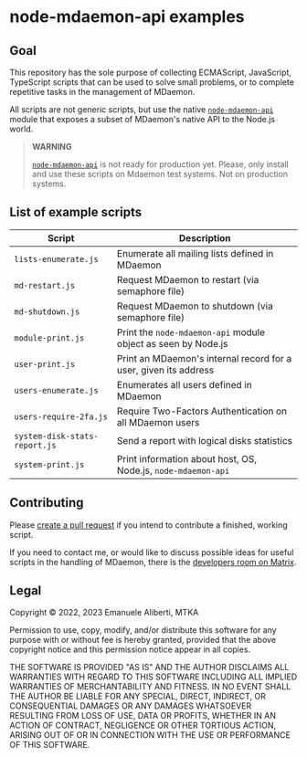 # node-mdaemon-api examples

## Goal

This repository has the sole purpose of collecting ECMAScript,
JavaScript, TypeScript scripts that can be used to solve small problems,
or to complete repetitive tasks in the management of MDaemon.

All scripts are not generic scripts, but use the native
[`node-mdaemon-api`](https://www.npmjs.com/package/node-mdaemon-api)
module that exposes a subset of MDaemon's native API to the Node.js
world.

> **WARNING**
>
> [`node-mdaemon-api`](https://www.npmjs.com/package/node-mdaemon-api)
> is not ready for production yet. Please, only install and use these
> scripts on Mdaemon test systems. Not on production systems.

## List of example scripts

| Script                        | Description                                                      |
|-------------------------------|------------------------------------------------------------------|
| `lists-enumerate.js`          | Enumerate all mailing lists defined in MDaemon                   |
| `md-restart.js`               | Request MDaemon to restart (via semaphore file)                  |
| `md-shutdown.js`              | Request MDaemon to shutdown (via semaphore file)                 |
| `module-print.js`             | Print the `node-mdaemon-api` module object as seen by Node.js    |
| `user-print.js`               | Print an MDaemon's internal record for a user, given its address |
| `users-enumerate.js`          | Enumerates all users defined in MDaemon                          |
| `users-require-2fa.js`        | Require Two-Factors Authentication on all MDaemon users          |
| `system-disk-stats-report.js` | Send a report with logical disks statistics                      |
| `system-print.js`             | Print information about host, OS, Node.js, `node-mdaemon-api`    |

## Contributing

Please
[create a pull request](https://docs.github.com/en/pull-requests/collaborating-with-pull-requests/proposing-changes-to-your-work-with-pull-requests/creating-a-pull-request)
if you intend to contribute a finished, working script.

If you need to contact me, or would like to discuss possible ideas for
useful scripts in the handling of MDaemon, there is the
[developers room on Matrix](https://matrix.to/#/#mdaemon-dev:matrix.org).

## Legal

Copyright &copy; 2022, 2023 Emanuele Aliberti, MTKA

Permission to use, copy, modify, and/or distribute this software for any
purpose with or without fee is hereby granted, provided that the above
copyright notice and this permission notice appear in all copies.

THE SOFTWARE IS PROVIDED "AS IS" AND THE AUTHOR DISCLAIMS ALL WARRANTIES
WITH REGARD TO THIS SOFTWARE INCLUDING ALL IMPLIED WARRANTIES OF
MERCHANTABILITY AND FITNESS. IN NO EVENT SHALL THE AUTHOR BE LIABLE FOR
ANY SPECIAL, DIRECT, INDIRECT, OR CONSEQUENTIAL DAMAGES OR ANY DAMAGES
WHATSOEVER RESULTING FROM LOSS OF USE, DATA OR PROFITS, WHETHER IN AN
ACTION OF CONTRACT, NEGLIGENCE OR OTHER TORTIOUS ACTION, ARISING OUT OF
OR IN CONNECTION WITH THE USE OR PERFORMANCE OF THIS SOFTWARE.
